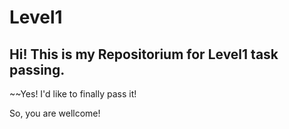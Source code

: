 # Level1

## Hi! This is my Repositorium for Level1 task passing.

~~Yes! I'd like to finally pass it!

So, you are wellcome!
